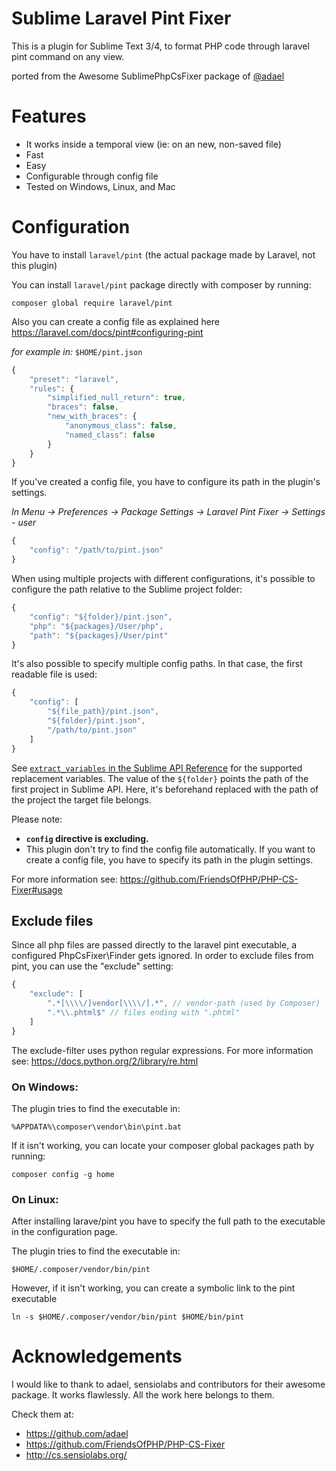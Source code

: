 # Sublime Laravel Pint Fixer
This is a plugin for Sublime Text 3/4, to format PHP code through laravel pint command on any view.

ported from the Awesome SublimePhpCsFixer package of [@adael](https://github.com/adael)

# Features

* It works inside a temporal view (ie: on an new, non-saved file)
* Fast
* Easy
* Configurable through config file
* Tested on Windows, Linux, and Mac

# Configuration

You have to install `laravel/pint` (the actual package made by Laravel, not this plugin)

You can install `laravel/pint` package directly with composer by running:

    composer global require laravel/pint

Also you can create a config file as explained here https://laravel.com/docs/pint#configuring-pint

*for example in:* `$HOME/pint.json`

```js
{
    "preset": "laravel",
    "rules": {
        "simplified_null_return": true,
        "braces": false,
        "new_with_braces": {
            "anonymous_class": false,
            "named_class": false
        }
    }
}
```

If you've created a config file, you have to configure its path in the plugin's settings.

*In Menu -> Preferences -> Package Settings -> Laravel Pint Fixer -> Settings - user*

```js
{
    "config": "/path/to/pint.json"
}
```

When using multiple projects with different configurations, it's possible to
configure the path relative to the Sublime project folder:

```js
{
    "config": "${folder}/pint.json",
    "php": "${packages}/User/php",
    "path": "${packages}/User/pint"
}
```

It's also possible to specify multiple config paths. In that case, the first readable file is used:

```js
{
    "config": [
        "${file_path}/pint.json",
        "${folder}/pint.json",
        "/path/to/pint.json"
    ]
}
```

See [`extract_variables` in the Sublime API Reference](https://www.sublimetext.com/docs/3/api_reference.html#sublime.Window)
for the supported replacement variables. The value of the `${folder}` points
the path of the first project in Sublime API. Here, it's beforehand replaced
with the path of the project the target file belongs.

Please note:

* **`config` directive is excluding.**
* This plugin don't try to find the config file automatically. If you want to
create a config file, you have to specify its path in the plugin settings.

For more information see: https://github.com/FriendsOfPHP/PHP-CS-Fixer#usage

## Exclude files

Since all php files are passed directly to the laravel pint executable, a configured PhpCsFixer\\Finder gets ignored.
In order to exclude files from pint, you can use the "exclude" setting:

```js
{
    "exclude": [
        ".*[\\\\/]vendor[\\\\/].*", // vendor-path (used by Composer)
        ".*\\.phtml$" // files ending with ".phtml"
    ]
}
```

The exclude-filter uses python regular expressions.
For more information see: https://docs.python.org/2/library/re.html


### On Windows:

The plugin tries to find the executable in:

    %APPDATA%\composer\vendor\bin\pint.bat

If it isn't working, you can locate your composer global packages path by running:

    composer config -g home

### On Linux:

After installing larave/pint you have to specify the full path to the
executable in the configuration page.

The plugin tries to find the executable in:

    $HOME/.composer/vendor/bin/pint

However, if it isn't working, you can create a symbolic link to the pint executable

    ln -s $HOME/.composer/vendor/bin/pint $HOME/bin/pint


# Acknowledgements

I would like to thank to adael, sensiolabs and contributors for their awesome package.
It works flawlessly. All the work here belongs to them.

Check them at:
* https://github.com/adael
* https://github.com/FriendsOfPHP/PHP-CS-Fixer
* http://cs.sensiolabs.org/
